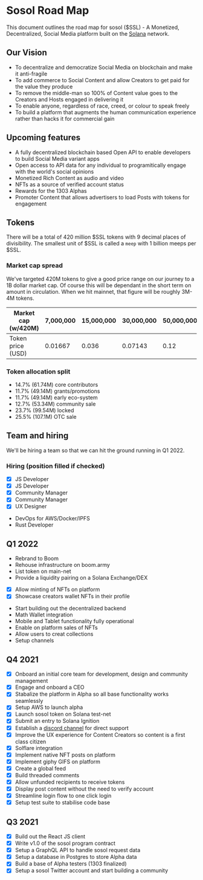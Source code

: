 # Sosol Road Map

This document outlines the road map for sosol ($SSL) - A Monetized, Decentralized, Social Media platform built on the [Solana](http://www.solana.com) network.

## Our Vision

- To decentralize and democratize Social Media on blockchain and make it anti-fragile
- To add commerce to Social Content and allow Creators to get paid for the value they produce
- To remove the middle-man so 100% of Content value goes to the Creators and Hosts engaged in delivering it
- To enable anyone, regardless of race, creed, or colour to speak freely
- To build a platform that augments the human communication experience rather than hacks it for commercial gain

## Upcoming features

- A fully decentralized blockchain based Open API to enable developers to build Social Media variant apps
- Open access to API data for any individual to programitically engage with the world's social opinions
- Monetized Rich Content as audio and video
- NFTs as a source of verified account status
- Rewards for the 1303 Alphas
- Promoter Content that allows advertisers to load Posts with tokens for engagement

## Tokens

There will be a total of 420 million $SSL tokens with 9 decimal places of divisibility. The smallest unit of $SSL is called a `meep` with 1 billion meeps per $SSL.

### Market cap spread

We've targeted 420M tokens to give a good price range on our journey to a 1B dollar market cap. Of course this will be dependant in the short term on amount in circulation. When we hit mainnet, that figure will be roughly 3M-4M tokens.

| Market cap (w/420M)|7,000,000|15,000,000|30,000,000|50,000,000|100,000,000|300,000,000|1,000,000,000|
| --- | --- | --- | --- | --- | --- | --- | --- |
| Token price (USD)  |0.01667  | 0.036    | 0.07143  | 0.12      | 0.24     | 0.71      | 2.38        |

### Token allocation split

- 14.7% (61.74M) core contributors
- 11.7% (49.14M) grants/promotions
- 11.7% (49.14M) early eco-system
- 12.7% (53.34M) community sale
- 23.7% (99.54M) locked
- 25.5% (107.1M) OTC sale

## Team and hiring

We'll be hiring a team so that we can hit the ground running in Q1 2022.

### Hiring (position filled if checked)

- [x] JS Developer
- [x] JS Developer
- [x] Community Manager
- [x] Community Manager
- [x] UX Designer
- DevOps for AWS/Docker/IPFS
- Rust Developer

## Q1 2022

- Rebrand to Boom
- Rehouse infrastructure on boom.army
- List token on main-net
- Provide a liquidity pairing on a Solana Exchange/DEX
- [x] Allow minting of NFTs on platform
- [x] Showcase creators wallet NFTs in their profile
- Start building out the decentralized backend
- Math Wallet integration
- Mobile and Tablet functionality fully operational
- Enable on platform sales of NFTs
- Allow users to creat collections
- Setup channels

## Q4 2021

- [x] Onboard an initial core team for development, design and community management
- [x] Engage and onboard a CEO
- [x] Stabalize the platform in Alpha so all base functionality works seamlessly
- [x] Setup AWS to launch alpha
- [x] Launch sosol token on Solana test-net
- [x] Submit an entry to Solana Ignition
- [x] Establish a [discord channel](https://discord.gg/HfN66JSY) for direct support
- [x] Improve the UX experience for Content Creators so content is a first class citizen
- [x] Solflare integration
- [x] Implement native NFT posts on platform
- [x] Implement giphy GIFS on platform
- [x] Create a global feed
- [x] Build threaded comments
- [x] Allow unfunded recipients to receive tokens
- [x] Display post content without the need to verify account
- [x] Streamline login flow to one click login
- [x] Setup test suite to stabilise code base

## Q3 2021

- [x] Build out the React JS client
- [x] Write v1.0 of the sosol program contract
- [x] Setup a GraphQL API to handle sosol request data
- [x] Setup a database in Postgres to store Alpha data
- [x] Build a base of Alpha testers (1303 finalized)
- [x] Setup a sosol Twitter account and start building a community
